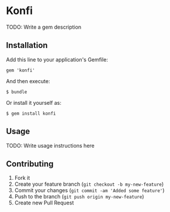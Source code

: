 # Konfi

TODO: Write a gem description

## Installation

Add this line to your application's Gemfile:

    gem 'konfi'

And then execute:

    $ bundle

Or install it yourself as:

    $ gem install konfi

## Usage

TODO: Write usage instructions here

## Contributing

1. Fork it
2. Create your feature branch (`git checkout -b my-new-feature`)
3. Commit your changes (`git commit -am 'Added some feature'`)
4. Push to the branch (`git push origin my-new-feature`)
5. Create new Pull Request
